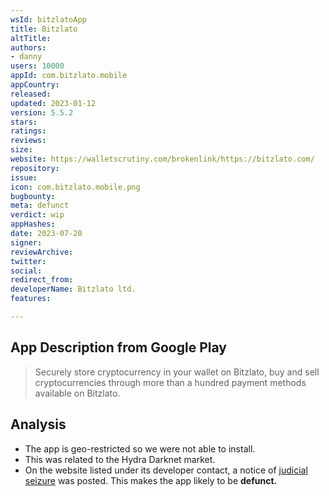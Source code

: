 ```yaml
---
wsId: bitzlatoApp
title: Bitzlato
altTitle: 
authors:
- danny
users: 10000
appId: com.bitzlato.mobile
appCountry: 
released: 
updated: 2023-01-12
version: 5.5.2
stars: 
ratings: 
reviews: 
size: 
website: https://walletscrutiny.com/brokenlink/https://bitzlato.com/
repository: 
issue: 
icon: com.bitzlato.mobile.png
bugbounty: 
meta: defunct
verdict: wip
appHashes: 
date: 2023-07-20
signer: 
reviewArchive: 
twitter: 
social: 
redirect_from: 
developerName: Bitzlato ltd.
features: 

---
```


## App Description from Google Play

> Securely store cryptocurrency in your wallet on Bitzlato, buy and sell cryptocurrencies through more than a hundred payment methods available on Bitzlato.

## Analysis

- The app is geo-restricted so we were not able to install.
- This was related to the Hydra Darknet market.
- On the website listed under its developer contact, a notice of [judicial seizure](https://twitter.com/dannybuntu/status/1681999044942639105) was posted. This makes the app likely to be **defunct.**